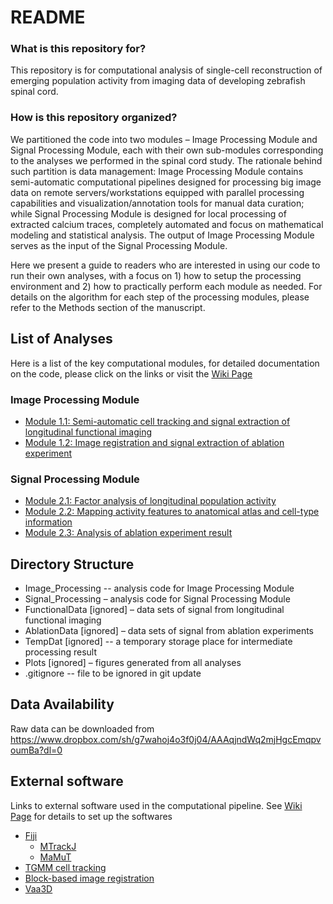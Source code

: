 # README #

### What is this repository for? ###
This repository is for computational analysis of single-cell reconstruction of emerging population activity from imaging data of developing zebrafish spinal cord.

### How is this repository organized? ###
We partitioned the code into two modules – Image Processing Module and Signal Processing Module, each with their own sub-modules corresponding to the analyses we performed in the spinal cord study. The rationale behind such partition is data management: Image Processing Module contains semi-automatic computational pipelines designed for processing big image data on remote servers/workstations equipped with parallel processing capabilities and visualization/annotation tools for manual data curation; while Signal Processing Module is designed for local processing of extracted calcium traces, completely automated and focus on mathematical modeling and statistical analysis. The output of Image Processing Module serves as the input of the Signal Processing Module.

Here we present a guide to readers who are interested in using our code to run their own analyses, with a focus on 1) how to setup the processing environment and 2) how to practically perform each module as needed. For details on the algorithm for each step of the processing modules, please refer to the Methods section of the manuscript.

## List of Analyses ##

Here is a list of the key computational modules, for detailed documentation on the code, please click on the links or visit the [Wiki Page](https://github.com/zqwei/Zebrafish_spinal_cord_development/wiki)
### Image Processing Module ###
* [Module 1.1: Semi-automatic cell tracking and signal extraction of longitudinal functional imaging](https://github.com/zqwei/Zebrafish_spinal_cord_development/wiki/Module-1.1)
* [Module 1.2: Image registration and signal extraction of ablation experiment](https://github.com/zqwei/Zebrafish_spinal_cord_development/wiki/Module-1.2)

### Signal Processing Module ###
* [Module 2.1: Factor analysis of longitudinal population activity](https://github.com/zqwei/Zebrafish_spinal_cord_development/wiki/Module-2.1)
* [Module 2.2: Mapping activity features to anatomical atlas and cell-type information](https://github.com/zqwei/Zebrafish_spinal_cord_development/wiki/Module-2.2)
* [Module 2.3: Analysis of ablation experiment result](https://github.com/zqwei/Zebrafish_spinal_cord_development/wiki/Module-2.3)

## Directory Structure ##
* Image_Processing -- analysis code for Image Processing Module
* Signal_Processing – analysis code for Signal Processing Module
* FunctionalData [ignored] – data sets of signal from longitudinal functional imaging
* AblationData [ignored] – data sets of signal from ablation experiments
* TempDat [ignored] -- a temporary storage place for intermediate processing result
* Plots [ignored] – figures generated from all analyses
* .gitignore  -- file to be ignored in git update

## Data Availability ##
Raw data can be downloaded from https://www.dropbox.com/sh/g7wahoj4o3f0j04/AAAqjndWq2mjHgcEmqpvoumBa?dl=0

## External software ##
Links to external software used in the computational pipeline. See [Wiki Page](https://github.com/zqwei/Zebrafish_spinal_cord_development/wiki/A-Guide-to-Image-Processing-Module) for details to set up the softwares
* [Fiji](https://fiji.sc/#download)
  * [MTrackJ](https://imagescience.org/meijering/software/mtrackj/)
  * [MaMuT](https://imagej.net/MaMuT)
* [TGMM cell tracking](https://sourceforge.net/projects/tgmm/)
* [Block-based image registration](https://github.com/leoguignard/Time-registration)
* [Vaa3D](https://github.com/Vaa3D/release/releases/)
